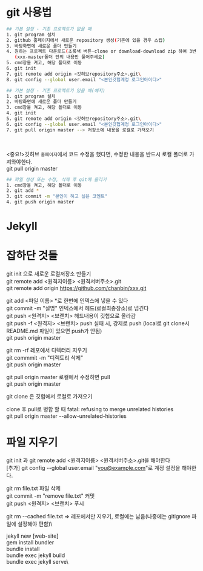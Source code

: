 # git 사용법

```bash
## 기본 설정 - 기존 프로젝트가 없을 때
1. git program 설치
2. github 홈페이지에서 새로운 repository 생성(기존에 있을 경우 스킵)
3. 바탕화면에 새로운 폴더 만들기
4. 원하는 프로젝트 다운로드(초록색 버튼-clone or download-download zip 하여 3번 폴더에 압축 풀어주기\
   (xxx-master폴더 안의 내용만 풀어주세요)
5. cmd창을 켜고, 해당 폴더로 이동
6. git init
7. git remote add origin <깃허브repository주소>.git\
8. git config --global user.email "<본인깃헙계정 로그인아이디>"

## 기본 설정 - 기존 프로젝트가 있을 때(예지)
1. git program 설치
2. 바탕화면에 새로운 폴더 만들기
3. cmd창을 켜고, 해당 폴더로 이동
4. git init
5. git remote add origin <깃허브repository주소>.git\
6. git config --global user.email "<본인깃헙계정 로그인아이디>"
7. git pull origin master --> 저장소에 내용을 로컬로 가져오기
```
<br>

<중요!>깃허브 `홈페이지`에서 코드 수정을 했다면, 수정한 내용을 반드시 로컬 폴더로 가져와야한다.<br>git pull origin master

```bash
## 파일 생성 또는 수정, 삭제 후 git에 올리기
1. cmd창을 켜고, 해당 폴더로 이동
2. git add *
3. git commit -m "본인이 하고 싶은 코멘트"
4. git push origin master

```

# Jekyll


# 잡하단 것들

git init 으로 새로운 로컬저장소 만들기\
git remote add <원격지이름> <원격서버주소>.git\
git remote add origin https://github.com/chanbin/xxx.git

git add <파일 이름> *로 한번에 인덱스에 넣을 수 있다\
git commit -m "설명" 인덱스에서 헤드(로컬최종장소)로 넘긴다\
git push <원격지> <브랜치> 헤드내용이 깃헙으로 올라감\
git push -f <원격지> <브랜치> push 실패 시, 강제로 push (local로 git clone시 README.md 파일이 있으면 push가 안됨)\
git push origin master

git rm -rf <Directory> 레포에서 디렉터리 지우기\
git commmit -m "디렉토리 삭제"\
git push origin master
  
git pull origin master 로컬에서 수정하면 pull\
git push origin master

git clone 은 깃헙에서 로컬로 가져오기

clone 후 pull로 병합 할 때 fatal: refusing to merge unrelated histories\
git pull origin master --allow-unrelated-histories


# 파일 지우기
git init 과 git remote add <원격지이름> <원격서버주소>.git을 해야한다\
[추가] git config --global user.email "you@example.com"로 계정 설정을 해야한다.

git rm file.txt 파일 삭제\
git commit -m "remove file.txt" 커밋\
git push <원격지> <브랜치> 푸시

git rm --cached file.txt => 레포에서만 지우기, 로컬에는 남음(나중에는 gitignore 파일에 설정해야 편함)\

jekyll new [web-site]\
gem install bundler\
bundle install\
bundle exec jekyll build\
bundle exec jekyll serve\
